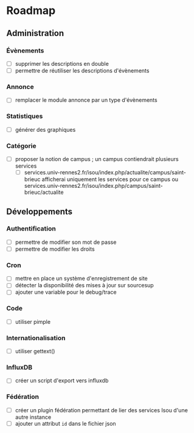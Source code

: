 # Roadmap

## Administration
### Évènements
- [ ] supprimer les descriptions en double
- [ ] permettre de réutiliser les descriptions d'évènements

### Annonce
- [ ] remplacer le module annonce par un type d'évènements

### Statistiques
- [ ] générer des graphiques

### Catégorie
- [ ] proposer la notion de campus ; un campus contiendrait plusieurs services
    - [ ] services.univ-rennes2.fr/isou/index.php/actualite/campus/saint-brieuc afficherai uniquement les services pour ce campus
        ou services.univ-rennes2.fr/isou/index.php/campus/saint-brieuc/actualite

## Développements
### Authentification
- [ ] permettre de modifier son mot de passe
- [ ] permettre de modifier les droits

### Cron
- [ ] mettre en place un système d'enregistrement de site
- [ ] détecter la disponibilité des mises à jour sur sourcesup
- [ ] ajouter une variable pour le debug/trace

### Code
- [ ] utiliser pimple

### Internationalisation
- [ ] utiliser gettext()

### InfluxDB
- [ ] créer un script d'export vers influxdb

### Fédération
- [ ] créer un plugin fédération permettant de lier des services Isou d'une autre instance
- [ ] ajouter un attribut `id` dans le fichier json
